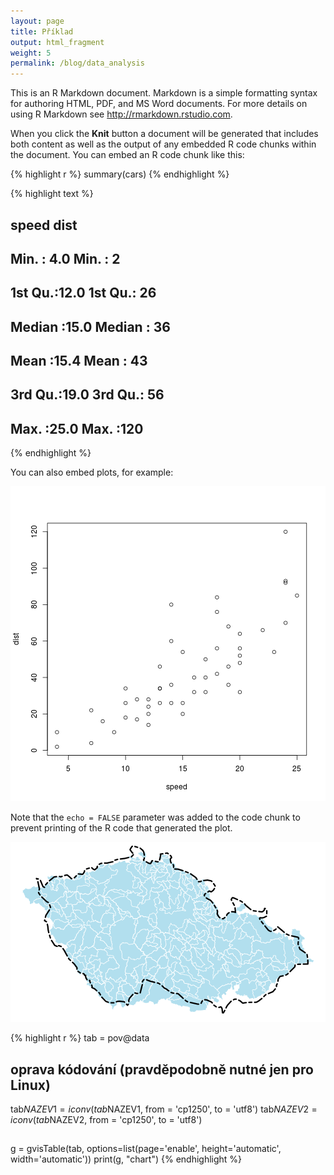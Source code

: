 ```yaml
---
layout: page
title: Příklad
output: html_fragment
weight: 5
permalink: /blog/data_analysis
---
```



This is an R Markdown document. Markdown is a simple formatting syntax for authoring HTML, PDF, and MS Word documents. For more details on using R Markdown see <http://rmarkdown.rstudio.com>.

When you click the **Knit** button a document will be generated that includes both content as well as the output of any embedded R code chunks within the document. You can embed an R code chunk like this:


{% highlight r %}
summary(cars)
{% endhighlight %}



{% highlight text %}
##      speed           dist
##  Min.   : 4.0   Min.   :  2
##  1st Qu.:12.0   1st Qu.: 26
##  Median :15.0   Median : 36
##  Mean   :15.4   Mean   : 43
##  3rd Qu.:19.0   3rd Qu.: 56
##  Max.   :25.0   Max.   :120
{% endhighlight %}

You can also embed plots, for example:

![center](../figs/2014-12-03-Example/unnamed-chunk-2.png)

Note that the `echo = FALSE` parameter was added to the code chunk to prevent printing of the R code that generated the plot.

![ČR a rozvodnice](../figs/2014-12-03-Example/unnamed-chunk-3.png)


{% highlight r %}
tab = pov@data
## oprava kódování (pravděpodobně nutné jen pro Linux)
tab$NAZEV1 = iconv(tab$NAZEV1, from = 'cp1250', to = 'utf8')
tab$NAZEV2 = iconv(tab$NAZEV2, from = 'cp1250', to = 'utf8')
##
g = gvisTable(tab, options=list(page='enable', height='automatic', width='automatic'))
print(g, "chart")
{% endhighlight %}

<!-- Table generated in R 3.1.0 by googleVis 0.5.6 package -->
<!-- Mon Dec  8 23:40:27 2014 -->


<!-- jsHeader -->
<script type="text/javascript">

// jsData
function gvisDataTableID2c0b61081480 () {
var data = new google.visualization.DataTable();
var datajson =
[
 [
 "2400",
"2400",
"114040010",
"Labe",
null,
"1-14-04-0030",
"1-01-01-0010",
51115921840
],
[
 "2040",
"2040",
"112030030",
"Labe",
null,
"1-12-03-0170",
"1-01-01-0010",
41832849950
],
[
 "2030",
"2030",
"112020950",
"Vltava",
null,
"1-12-02-0970",
"1-06-01-0010",
28056512910
],
[
 "2001",
"2001",
"112010050",
"Vltava",
null,
"1-12-01-0070",
"1-06-01-0010",
26728620360
],
[
 "2000",
"2000",
"112010030",
"Vltava",
null,
"1-12-01-0050",
"1-06-01-0010",
26710622980
],
[
 "1690",
"1690",
"109040092",
"Vltava",
null,
"1-09-04-0110",
"1-06-01-0010",
17812568020
],
[
 "1040",
"1040",
"105040050",
"Labe",
null,
"1-05-04-0090",
"1-01-01-0010",
13114044300
],
[
 "4805",
"4805",
"417010450",
"Dyje",
null,
"4-17-01-0463",
"4-14-01-0010",
12278028760
],
[
 "4795",
"4795",
"417010102",
"Dyje - nádrž Nové Mlýny III",
null,
"4-17-01-0106",
"4-14-01-0010",
11856901570
],
[
 "0800",
"0800",
"104050670",
"Labe",
null,
"1-04-05-0690",
"1-01-01-0010",
9721198691
],
[
 "4215",
"4215",
"413020260",
"Nová Morava",
"odlehčovací rameno",
"4-13-02-0270",
"4-13-02-0180",
9144106616
],
[
 "1990",
"1990",
"111050420",
"Berounka",
null,
"1-11-05-0440",
"1-10-01-0020",
8723527188
],
[
 "1980",
"1980",
"111040560",
"Berounka",
null,
"1-11-05-0280",
"1-10-01-0020",
8294472750
],
[
 "4130",
"4130",
"413010540",
"Morava",
null,
"4-13-01-0560",
"4-10-01-0010",
7889707566
],
[
 "1945",
"1945",
"111030500",
"Berounka",
null,
"1-11-03-0520",
"1-10-01-0020",
7541725406
],
[
 "4030",
"4030",
"412021040",
"Morava",
null,
"4-12-02-1210",
"4-10-01-0010",
7036594203
],
[
 "1910",
"1910",
"111020880",
"Berounka",
null,
"1-11-02-0960",
"1-10-01-0020",
6466766448
],
[
 "2190",
"2190",
"113040050",
"Ohře",
null,
"1-13-04-0070",
"1-13-01-0010",
4992432882
],
[
 "2940",
"2940",
"203020110",
"Odra",
null,
"2-03-02-0130",
"2-01-01-0010",
4683462029
],
[
 "1330",
"1330",
"107041120",
"Lužnice",
null,
"1-07-04-1160",
"1-07-01-0011",
4059459028
],
[
 "1672",
"1672",
"109031550",
"Sázava",
null,
"1-09-03-1570",
"1-09-01-0010",
4053926443
],
[
 "1860",
"1860",
"110040020",
"Berounka",
null,
"1-10-04-0040",
"1-10-01-0020",
4016530353
],
[
 "2160",
"2160",
"113030280",
"Ohře",
null,
"1-13-03-0420",
"1-13-01-0010",
4010250529
],
[
 "1670",
"1670",
"109031510",
"Sázava",
null,
"1-09-03-1550",
"1-09-01-0010",
4006542287
],
[
 "4620",
"4620",
"415031160",
"Novoveský potok",
null,
"4-15-03-1170",
"4-15-03-1160",
3939182636
],
[
 "4370",
"4370",
"414020930",
"Dyje",
null,
"4-14-02-0963",
"4-14-01-0010",
3576045701
],
[
 "2150",
"2150",
"113021190",
"Ohře",
null,
"1-13-02-1211",
"1-13-01-0010",
3551673221
],
[
 "3681",
"3681",
"410031151",
"Morava",
null,
"4-10-03-1155",
"4-10-01-0010",
3325561561
],
[
 "3670",
"3670",
"410031150",
"Morava",
null,
"4-10-03-1155",
"4-10-01-0010",
3323519591
],
[
 "1310",
"1310",
"107040400",
"Lužnice",
null,
"1-07-04-0420",
"1-07-01-0011",
3169746397
],
[
 "1510",
"1510",
"108031010",
"Otava",
null,
"1-08-03-1050",
"1-08-01-0010",
2913829101
],
[
 "2140",
"2140",
"113020340",
"Ohře",
null,
"1-13-02-0400",
"1-13-01-0010",
2862235700
],
[
 "1151",
"1151",
"106030010",
"Vltava",
null,
"1-06-03-0020",
"1-06-01-0010",
2856788114
],
[
 "1650",
"1650",
"109030130",
"Sázava",
null,
"1-09-03-0190",
"1-09-01-0010",
2814401651
],
[
 "4780",
"4780",
"416040030",
"Jihlava",
null,
"4-16-04-0050",
"4-16-01-0010",
2687994802
],
[
 "4350",
"4350",
"414020650",
"Dyje",
null,
"4-14-02-0670",
"4-14-01-0010",
2513180108
],
[
 "4340",
"4340",
"414020550",
"Dyje",
null,
"4-14-02-0570",
"4-14-01-0010",
2241887490
],
[
 "1020",
"1020",
"105030150",
"Jizera",
null,
"1-05-04-0010",
"1-05-01-0010",
2193766767
],
[
 "2750",
"2750",
"202030230",
"Opava",
null,
"2-02-03-0250",
"2-02-01-0010",
2038797811
],
[
 "1110",
"1110",
"106012140",
"Vltava",
null,
"1-06-01-2160",
"1-06-01-0010",
1828718768
],
[
 "4300",
"4300",
"414020070",
"Dyje",
null,
"4-14-02-0090",
"4-14-01-0010",
1762319468
],
[
 "3905",
"3905",
"411020720",
"Bečva",
null,
"4-12-01-0011",
"4-11-01-0010",
1618302135
],
[
 "2570",
"2570",
"201011600",
"Odra",
null,
"2-02-04-0010",
"2-01-01-0010",
1614345791
],
[
 "1761",
"1761",
"110011741",
"Mže (nádrž Hracholusky)",
null,
"1-10-01-1742",
"1-10-01-0020",
1609076562
],
[
 "3900",
"3900",
"411020700",
"Bečva",
null,
"4-11-02-0720",
"4-11-01-0010",
1579452884
],
[
 "0370",
"0370",
"102030070",
"Orlice",
null,
"1-02-03-0550",
"1-02-01-0010",
1577364400
],
[
 "3550",
"3550",
"410020650",
"Morava",
null,
"4-10-03-0010",
"4-10-01-0010",
1559134184
],
[
 "1230",
"1230",
"107020590",
"Lužnice",
null,
"1-07-02-0620",
"1-07-01-0011",
1555062901
],
[
 "0365",
"0365",
"102030050",
"Orlice",
null,
"1-02-03-0070",
"1-02-01-0010",
1553618604
],
[
 "4480",
"4480",
"415011410",
"Svratka",
null,
"4-15-01-1450",
"4-15-01-0010",
1482467347
],
[
 "1610",
"1610",
"109011330",
"Sázava",
null,
"1-09-01-1410",
"1-09-01-0010",
1420470844
],
[
 "3890",
"3890",
"411020330",
"Bečva",
null,
"4-11-02-0440",
"4-11-01-0010",
1278752523
],
[
 "1801",
"1801",
"110021081",
"Radbuza (nádrž České Údolí)",
null,
"1-10-02-1082",
"1-10-02-0010",
1262041440
],
[
 "0160",
"0160",
"101020600",
"Labe",
null,
"1-01-04-0010",
"1-01-01-0010",
1226472775
],
[
 "1632",
"1632",
"109021092",
"Želivka",
null,
"1-09-03-0010",
"1-09-02-0010",
1187991789
],
[
 "1799",
"1799",
"110021020",
"Radbuza",
null,
"1-10-02-1081",
"1-10-02-0010",
1186733611
],
[
 "2390",
"2390",
"114031000",
"Ploučnice",
null,
"1-14-03-1020",
"1-14-03-0010",
1171363811
],
[
 "0750",
"0750",
"104040150",
"Cidlina",
null,
"1-04-04-0160",
"1-04-02-0010",
1166858779
],
[
 "1220",
"1220",
"107020310",
"Lužnice",
null,
"1-07-02-0501",
"1-07-01-0011",
1158872563
],
[
 "1740",
"1740",
"110011280",
"Mže",
null,
"1-10-01-1300",
"1-10-01-0020",
1153102548
],
[
 "4570",
"4570",
"415021090",
"Svitava",
null,
"4-15-03-0010",
"4-15-02-0010",
1148948839
],
[
 "1590",
"1590",
"109011110",
"Sázava",
null,
"1-09-01-1130",
"1-09-01-0010",
1143938739
],
[
 "1410",
"1410",
"108011250",
"Otava",
null,
"1-08-01-1350",
"1-08-01-0010",
1134356208
],
[
 "3030",
"3030",
"203030720",
"Olše",
null,
"2-03-03-0740",
"2-03-03-0010",
1071186759
],
[
 "1630",
"1630",
"109021010",
"Želivka (Hejlovka)",
null,
"1-09-02-1030",
"1-09-02-0010",
1067783695
],
[
 "1090",
"1090",
"106011210",
"Vltava (nádrž Lipno II)",
null,
"1-06-01-1212",
"1-06-01-0010",
995390725.5
],
[
 "1290",
"1290",
"107030770",
"Nežárka",
null,
"1-07-03-0790",
"1-07-03-0010",
988415755.7
],
[
 "1150",
"1150",
"106020770",
"Malše",
null,
"1-06-02-0790",
"1-06-02-0010",
971139021.7
],
[
 "4690",
"4690",
"416010930",
"Jihlava",
null,
"4-16-01-0950",
"4-16-01-0010",
963626020.2
],
[
 "1190",
"1190",
"107020170",
"Lužnice",
null,
"1-07-02-0301",
"1-07-01-0011",
942515510.3
],
[
 "2260",
"2260",
"114010920",
"Bílina",
null,
"1-14-01-1020",
"1-14-01-0011",
932505289.8
],
[
 "1830",
"1830",
"110030860",
"Úhlava",
null,
"1-10-03-0880",
"1-10-03-0010",
893508512
],
[
 "4740",
"4740",
"416021010",
"Oslava",
null,
"4-16-02-1020",
"4-16-02-0010",
867583774.1
],
[
 "1500",
"1500",
"108030960",
"Blanice",
null,
"1-08-03-0970",
"1-08-03-0010",
863860452.6
],
[
 "0590",
"0590",
"103031080",
"Nemošická svodnice",
null,
"1-03-03-1091",
"1-03-03-1080",
861494480.1
],
[
 "0910",
"0910",
"105020010",
"Jizera",
null,
"1-05-02-0050",
"1-05-01-0010",
796408757.6
],
[
 "1580",
"1580",
"109010790",
"Sázava",
null,
"1-09-01-0830",
"1-09-01-0010",
795274118.5
],
[
 "1900",
"1900",
"111020690",
"Střela",
null,
"1-11-02-0730",
"1-11-02-0010",
778890650.8
],
[
 "0361",
"0361",
"102020860",
"Tichá Orlice",
null,
"1-02-03-0010",
"1-02-02-0010",
757001157.3
],
[
 "1870",
"1870",
"110050610",
"Úslava",
null,
"1-10-05-0630",
"1-10-05-0010",
739183564.6
],
[
 "3820",
"3820",
"411010930",
"Vsetínská (Horní) Bečva",
null,
"4-11-02-0010",
"4-11-01-0010",
733936261
],
[
 "2060",
"2060",
"113010140",
"Ohře",
null,
"1-13-01-0200",
"1-13-01-0010",
700370337.1
],
[
 "0360",
"0360",
"102020740",
"Tichá Orlice",
null,
"1-02-02-0760",
"1-02-02-0010",
691244483.1
],
[
 "1270",
"1270",
"107030530",
"Nežárka",
null,
"1-07-03-0550",
"1-07-03-0010",
686943483.4
],
[
 "4401",
"4401",
"414030430",
"Jevišovka",
null,
"4-14-03-0450",
"4-14-03-0010",
658107983.4
],
[
 "1970",
"1970",
"111040550",
"Litavka",
null,
"1-11-04-0560",
"1-11-04-0010",
629596822.7
],
[
 "2350",
"2350",
"114030540",
"Ploučnice",
null,
"1-14-03-0620",
"1-14-03-0010",
627975798.7
],
[
 "0470",
"0470",
"103020740",
"Loučná",
null,
"1-03-02-0800",
"1-03-02-0010",
624484404.7
],
[
 "0210",
"0210",
"101030612",
"Metuje",
null,
"1-01-04-0010",
"1-01-03-0010",
607308462.2
],
[
 "4770",
"4770",
"416030570",
"Rokytná",
null,
"4-16-04-0010",
"4-16-03-0010",
585323895.4
],
[
 "3610",
"3610",
"410021180",
"Třebůvka",
null,
"4-10-03-0010",
"4-10-02-0660",
581908535
],
[
 "2730",
"2730",
"202020650",
"Moravice (nádrž Kružberk)",
null,
"2-02-02-0652",
"2-02-02-0010",
567400319.2
],
[
 "1660",
"1660",
"109030920",
"Blanice",
null,
"1-09-03-0930",
"1-09-03-0220",
543610659.1
],
[
 "1380",
"1380",
"108010640",
"Otava",
null,
"1-08-01-0800",
"1-08-01-0010",
540975037.1
],
[
 "0060",
"0060",
"101010670",
"Labe (nádrž Les Království)",
null,
"1-01-01-0672",
"1-01-01-0010",
530589091.3
],
[
 "4290",
"4290",
"414010560",
"Moravská Dyje",
null,
"4-14-01-0580",
"4-14-01-0010",
518331119.9
],
[
 "1130",
"1130",
"106020390",
"Malše (nádrž Římov)",
null,
"1-06-02-0392",
"1-06-02-0010",
493932462.4
],
[
 "0280",
"0280",
"102010500",
"Divoká Orlice",
null,
"1-02-01-0520",
"1-02-01-0010",
488972324.2
],
[
 "4450",
"4450",
"415010432",
"Svratka",
null,
"4-15-01-0450",
"4-15-01-0010",
487768642.5
],
[
 "0150",
"0150",
"101020550",
"Úpa",
null,
"1-01-02-0590",
"1-01-02-0010",
466991236.1
],
[
 "0770",
"0770",
"104050520",
"Mrlina",
null,
"1-04-05-0560",
"1-04-05-0010",
461575620.8
],
[
 "0580",
"0580",
"103031020",
"Novohradka",
null,
"1-03-03-1040",
"1-03-03-0400",
459834045.6
],
[
 "0700",
"0700",
"104020490",
"Cidlina",
null,
"1-04-02-0570",
"1-04-02-0010",
455549358
],
[
 "1126",
"1126",
"106020330",
"Malše",
null,
"1-06-02-0350",
"1-06-02-0010",
437156885.9
],
[
 "3970",
"3970",
"412010720",
"Valová",
null,
"4-12-01-0741",
"4-12-01-0260",
436705109.3
],
[
 "4540",
"4540",
"415020350",
"Svitava",
null,
"4-15-02-0390",
"4-15-02-0010",
431158323.5
],
[
 "1620",
"1620",
"109020350",
"Želivka (nádrž Vřesník)",
null,
"1-09-02-0352",
"1-09-02-0010",
431088519.1
],
[
 "4180",
"4180",
"413011240",
"Olšava",
null,
"4-13-01-1260",
"4-13-01-0860",
417330257.9
],
[
 "0141",
"0141",
"101020510",
"Úpa",
null,
"1-01-02-0550",
"1-01-02-0010",
415503293.2
],
[
 "1140",
"1140",
"106020720",
"Stropnice",
null,
"1-06-02-0730",
"1-06-02-0400",
402377534.3
],
[
 "1890",
"1890",
"111020330",
"Střela",
null,
"1-11-02-0350",
"1-11-02-0010",
401242411.9
],
[
 "0660",
"0660",
"103050450",
"Doubrava",
null,
"1-03-05-0470",
"1-03-05-0010",
396426127.7
],
[
 "1430",
"1430",
"108020410",
"Volyňka",
null,
"1-08-02-0430",
"1-08-02-0010",
394822299.5
],
[
 "1520",
"1520",
"108040290",
"Lomnice",
null,
"1-08-04-0330",
"1-08-04-0010",
393484598.9
],
[
 "4470",
"4470",
"415011100",
"Bobrůvka",
"Loučka",
"4-15-01-1110",
"4-15-01-0760",
389576523.6
],
[
 "2170",
"2170",
"113030830",
"Blšanka",
null,
"1-13-03-0870",
"1-13-03-0430",
383680597.3
],
[
 "4390",
"4390",
"414030291",
"Jevišovka - nádrž Výrovice",
null,
"4-14-03-0292",
"4-14-03-0010",
383041807.3
],
[
 "1530",
"1530",
"108040640",
"Skalice",
null,
"1-08-04-0650",
"1-08-04-0340",
375731315.5
],
[
 "4320",
"4320",
"414020480",
"Želetavka",
null,
"4-14-02-0490",
"4-14-02-0100",
374811277.5
],
[
 "4420",
"4420",
"415010330",
"Svratka",
null,
"4-15-01-0350",
"4-15-01-0010",
370921003
],
[
 "3200",
"3200",
"204070370",
"Lužická Nisa",
null,
"9-99-99-9999",
"2-04-07-0010",
370436854.3
],
[
 "1880",
"1880",
"111010380",
"Klabava",
null,
"1-11-01-0400",
"1-11-01-0060",
365273518.5
],
[
 "3450",
"3450",
"410010450",
"Morava",
null,
"4-10-01-0470",
"4-10-01-0010",
352963033.7
],
[
 "1070",
"1070",
"106010430",
"Vltava",
"Teplá Vltava",
"1-06-01-0550",
"1-06-01-0010",
347619762.7
],
[
 "1623",
"1623",
"109020680",
"Trnava (nádrž Želiv)",
null,
"1-09-02-0682",
"1-09-02-0360",
339861545.7
],
[
 "1820",
"1820",
"110030360",
"Úhlava",
null,
"1-10-03-0380",
"1-10-03-0010",
338874309
],
[
 "1370",
"1370",
"108010400",
"Otava",
null,
"1-08-01-0460",
"1-08-01-0010",
335596366.3
],
[
 "1901",
"1901",
"111030370",
"Rakovnický potok",
null,
"1-11-03-0390",
"1-11-03-0010",
320784061.9
],
[
 "4120",
"4120",
"413010350",
"Dřevnice",
null,
"4-13-01-0370",
"4-13-01-0010",
319736431.3
],
[
 "1240",
"1240",
"107030250",
"Nežárka",
null,
"1-07-03-0290",
"1-07-03-0010",
313314738
],
[
 "4650",
"4650",
"416010270",
"Jihlava",
null,
"4-16-01-0290",
"4-16-01-0010",
309768717.8
],
[
 "0340",
"0340",
"102020330",
"Tichá Orlice",
null,
"1-02-02-0350",
"1-02-02-0010",
303936765.6
],
[
 "3930",
"3930",
"412010241",
"Blata",
null,
"4-12-01-0244",
"4-12-01-0020",
301052626.9
],
[
 "2023",
"2023",
"112020810",
"Bakovský potok",
null,
"1-12-02-0930",
"1-12-02-0490",
297495915.9
],
[
 "1750",
"1750",
"110011630",
"Úterský potok",
null,
"1-10-01-1650",
"1-10-01-1350",
297403410.1
],
[
 "1730",
"1730",
"110011270",
"Úhlavka",
null,
"1-10-01-1280",
"1-10-01-0890",
296634440
],
[
 "2082",
"2082",
"113011250",
"Svatava",
null,
"1-13-01-1260",
"1-13-01-0941",
295158990.1
],
[
 "2110",
"2110",
"113020212",
"Teplá",
null,
"1-13-02-0310",
"1-13-02-0011",
293945720.8
],
[
 "2120",
"2120",
"113020211",
"Teplá (nádrž Březová)",
null,
"1-13-02-0212",
"1-13-02-0011",
293246989.1
],
[
 "0390",
"0390",
"102030480",
"Dědina",
null,
"1-02-03-0500",
"1-02-03-0080",
292809559.5
],
[
 "0385",
"0385",
"102030460",
"Dědina",
null,
"1-02-03-0480",
"1-02-03-0080",
282314505.8
],
[
 "1889",
"1889",
"111020230",
"Střela",
null,
"1-11-02-0330",
"1-11-02-0010",
281570005.3
],
[
 "2080",
"2080",
"113011230",
"Svatava",
null,
"1-13-01-1250",
"1-13-01-0941",
280329612.7
],
[
 "2322",
"2322",
"114030260",
"Ploučnice",
null,
"1-14-03-0300",
"1-14-03-0010",
276458499.2
],
[
 "0712",
"0712",
"104030190",
"Bystřice",
null,
"1-04-03-0210",
"1-04-03-0010",
275212572.2
],
[
 "2062",
"2062",
"113010570",
"Odrava",
null,
"1-13-01-0600",
"1-13-01-0530",
269682821.2
],
[
 "0820",
"0820",
"104060290",
"Výrovka",
null,
"1-04-06-0310",
"1-04-06-0010",
266098547
],
[
 "1120",
"1120",
"106020190",
"Malše",
null,
"1-06-02-0210",
"1-06-02-0010",
259038006.8
],
[
 "1560",
"1560",
"109010680",
"Šlapanka",
null,
"1-09-01-0700",
"1-09-01-0440",
257594048.8
],
[
 "3870",
"3870",
"411011200",
"Rožnovská (Dolní) Bečva",
null,
"4-11-02-0010",
"4-11-01-0940",
254328735.6
],
[
 "0180",
"0180",
"101030310",
"Metuje",
null,
"1-01-03-0330",
"1-01-03-0010",
249265173.3
],
[
 "3511",
"3511",
"410010850",
"Desná",
null,
"4-10-01-0870",
"4-10-01-0590",
241182126.7
],
[
 "4520",
"4520",
"415020130",
"Svitava",
null,
"4-15-02-0150",
"4-15-02-0010",
238113082.8
],
[
 "1720",
"1720",
"110010710",
"Kosový potok",
null,
"1-10-01-0720",
"1-10-01-0530",
225013272.5
],
[
 "4710",
"4710",
"416020211",
"Oslava - nádrž Mostiště",
null,
"4-16-02-0212",
"4-16-02-0010",
222952437
],
[
 "2440",
"2440",
"114050270",
"Kamenice",
null,
"1-14-05-0280",
"1-14-05-0010",
216832197.6
],
[
 "0490",
"0490",
"103030251",
"Chrudimka (nádrž Seč)",
null,
"1-03-03-0252",
"1-03-03-0010",
216248469.1
],
[
 "0310",
"0310",
"102010820",
"Bělá",
null,
"1-02-01-0830",
"1-02-01-0530",
214004314.7
],
[
 "1480",
"1480",
"108030271",
"Blanice (nádrž Husinec)",
null,
"1-08-03-0272",
"1-08-03-0010",
212212954.2
],
[
 "3260",
"3260",
"204100290",
"Smědá",
null,
"9-99-99-9999",
"2-04-10-0010",
204368920.6
],
[
 "1470",
"1470",
"108030250",
"Blanice",
null,
"1-08-03-0271",
"1-08-03-0010",
204110027.2
],
[
 "0640",
"0640",
"103050210",
"Doubrava",
null,
"1-03-05-0230",
"1-03-05-0010",
203750034.2
],
[
 "1102",
"1102",
"106011850",
"Polečnice",
null,
"1-06-01-1860",
"1-06-01-1590",
197889452.2
],
[
 "3240",
"3240",
"204100210",
"Smědá",
null,
"2-04-10-0230",
"2-04-10-0010",
191478246.7
],
[
 "0900",
"0900",
"105010740",
"Kamenice",
null,
"1-05-01-0760",
"1-05-01-0580",
185828399.1
],
[
 "1060",
"1060",
"106010230",
"Teplá Vltava",
null,
"1-06-01-0330",
"1-06-01-0010",
181340694.6
],
[
 "0350",
"0350",
"102020560",
"Třebovka",
null,
"1-02-02-0580",
"1-02-02-0360",
177301086.5
],
[
 "4870",
"4870",
"421080630",
"Vlára",
null,
"4-21-08-0650",
"4-21-08-0460",
171833340.5
],
[
 "0870",
"0870",
"105010530",
"Oleška",
null,
"1-05-01-0540",
"1-05-01-0350",
171146081
],
[
 "1000",
"1000",
"105021020",
"Klenice",
null,
"1-05-03-0010",
"1-05-02-0810",
169835421.4
],
[
 "1960",
"1960",
"111040130",
"Litavka",
null,
"1-11-04-0150",
"1-11-04-0010",
166260168.8
],
[
 "1050",
"1050",
"105040510",
"Košátecký potok",
null,
"1-05-04-0530",
"1-05-04-0370",
165169772
],
[
 "1902",
"1902",
"111030150",
"Rakovnický potok",
null,
"1-11-03-0350",
"1-11-03-0010",
163683683
],
[
 "0240",
"0240",
"102010090",
"Divoká Orlice",
null,
"1-02-01-0111",
"1-02-01-0010",
160179927.8
],
[
 "2045",
"2045",
"112030360",
"Liběchovka",
null,
"1-12-03-0370",
"1-12-03-0200",
157042587.5
],
[
 "0940",
"0940",
"105020460",
"Mohelka",
null,
"1-05-02-0480",
"1-05-02-0340",
155527046.8
],
[
 "0840",
"0840",
"105010110",
"Jizera",
null,
"1-05-01-0130",
"1-05-01-0010",
153419240.2
],
[
 "3090",
"3090",
"204040570",
"Widna",
null,
"9-99-99-9999",
"2-04-04-0350",
153219270
],
[
 "0430",
"0430",
"103020190",
"Loučná",
null,
"1-03-02-0210",
"1-03-02-0010",
149673435.9
],
[
 "2770",
"2770",
"203010150",
"Ostravice (nádrž Šance)",
null,
"2-03-01-0152",
"2-03-01-0010",
147055864.2
],
[
 "1550",
"1550",
"109010090",
"Sázava",
null,
"1-09-01-0130",
"1-09-01-0010",
145668806.6
],
[
 "0140",
"0140",
"101020210",
"Úpa",
null,
"1-01-02-0230",
"1-01-02-0010",
145364005.3
],
[
 "3160",
"3160",
"204070150",
"Lužická Nisa",
null,
"2-04-07-0190",
"2-04-07-0010",
139860127.3
],
[
 "2101",
"2101",
"113011650",
"Rolava",
null,
"1-13-01-1660",
"1-13-01-1530",
137218771.9
],
[
 "1585",
"1585",
"109011100",
"Sázavka",
null,
"1-09-01-1110",
"1-09-01-1020",
132642801.9
],
[
 "2340",
"2340",
"114030490",
"Svitavka",
null,
"1-14-03-0500",
"1-14-03-0390",
132348612.5
],
[
 "3230",
"3230",
"204100190",
"Smědá",
null,
"2-04-10-0210",
"2-04-10-0010",
132096442.8
],
[
 "3530",
"3530",
"410020410",
"Březná",
null,
"4-10-02-0420",
"4-10-02-0350",
130297978.6
],
[
 "1125",
"1125",
"106020300",
"Černá",
null,
"1-06-02-0321",
"1-06-02-0240",
128173940.6
],
[
 "4410",
"4410",
"415010070",
"Svratka",
null,
"4-15-01-0090",
"4-15-01-0010",
128058130.8
],
[
 "2076",
"2076",
"113011010",
"Svatava",
null,
"1-13-01-1030",
"1-13-01-0941",
127607447.8
],
[
 "4530",
"4530",
"415020341",
"Křetínka - nádrž Letovice",
null,
"4-15-02-0342",
"4-15-02-0200",
126426383.1
],
[
 "1710",
"1710",
"110010430",
"Hamerský potok",
null,
"1-10-01-0450",
"1-10-01-0290",
122505765.8
],
[
 "4680",
"4680",
"416010720",
"Brtnice",
null,
"4-16-01-0730",
"4-16-01-0600",
122076645.1
],
[
 "3960",
"3960",
"412010510",
"Drahanský potok",
null,
"4-12-01-0520",
"4-12-01-0510",
119554186.8
],
[
 "4860",
"4860",
"417010710",
"Kratinka",
null,
"4-17-01-0720",
"4-17-01-0710",
117606213.8
],
[
 "0810",
"0810",
"104060150",
"Výrovka",
null,
"1-04-06-0170",
"1-04-06-0010",
117505622
],
[
 "3110",
"3110",
"204040810",
"Bělá",
null,
"2-04-04-0870",
"2-04-04-0630",
117067550.2
],
[
 "1626",
"1626",
"109020880",
"Martinický potok",
null,
"1-09-02-0890",
"1-09-02-0740",
116040581.9
],
[
 "1548",
"1548",
"109010070",
"Sázava",
null,
"1-09-01-0090",
"1-09-01-0010",
112837824.8
],
[
 "2410",
"2410",
"114050130",
"Kamenice",
null,
"1-14-05-0190",
"1-14-05-0010",
110102611
],
[
 "0041",
"0041",
"101010500",
"Pilníkovský potok",
null,
"1-01-01-0510",
"1-01-01-0340",
106595119.7
],
[
 "4000",
"4000",
"412020090",
"Haná",
null,
"4-12-02-0180",
"4-12-02-0010",
105999802.7
],
[
 "1695",
"1695",
"110010141",
"Mže (nádrž Lučina)",
null,
"1-10-01-0142",
"1-10-01-0020",
104721432.4
],
[
 "1417",
"1417",
"108020200",
"Spůlka",
null,
"1-08-02-0210",
"1-08-02-0100",
104436664.2
],
[
 "1080",
"1080",
"106010520",
"Studená Vltava",
null,
"1-06-01-0540",
"1-06-01-0440",
103299881.6
],
[
 "3210",
"3210",
"204080050",
"Mandau",
null,
"9-99-99-9999",
"2-04-08-0010",
102925492.4
],
[
 "0230",
"0230",
"101040250",
"Trotina",
null,
"1-01-04-0270",
"1-01-04-0130",
101257643.1
],
[
 "0440",
"0440",
"103020280",
"Desná",
null,
"1-03-02-0300",
"1-03-02-0220",
101064435.4
],
[
 "0920",
"0920",
"105020180",
"Libuňka",
null,
"1-05-02-0190",
"1-05-02-0100",
100836066.9
],
[
 "0270",
"0270",
"102010470",
"Zdobnice",
null,
"1-02-01-0490",
"1-02-01-0370",
99215976.79
],
[
 "0320",
"0320",
"102020110",
"Tichá Orlice",
null,
"1-02-02-0130",
"1-02-02-0010",
98456133.08
],
[
 "2130",
"2130",
"113020300",
"Lomnický p. (nádrž Stanovice)",
null,
"1-13-02-0302",
"1-13-02-0220",
96315417.97
],
[
 "0929",
"0929",
"105020300",
"Žehrovka",
null,
"1-05-02-0310",
"1-05-02-0240",
96057364.1
],
[
 "0170",
"0170",
"101030130",
"Metuje",
null,
"1-01-03-0170",
"1-01-03-0010",
95973824.39
],
[
 "1450",
"1450",
"108030110",
"Blanice",
null,
"1-08-03-0130",
"1-08-03-0010",
93727579.11
],
[
 "1390",
"1390",
"108010730",
"Ostružná",
null,
"1-08-01-0750",
"1-08-01-0650",
91695698.85
],
[
 "3620",
"3620",
"410030510",
"Oslava",
null,
"4-10-03-0530",
"4-10-03-0370",
90149640.32
],
[
 "0130",
"0130",
"101020090",
"Úpa",
null,
"1-01-02-0130",
"1-01-02-0010",
81854729.51
],
[
 "1413",
"1413",
"108020090",
"Volyňka",
null,
"1-08-02-0210",
"1-08-02-0010",
81171791.05
],
[
 "1809",
"1809",
"110030071",
"Úhlava (nádrž Nýrsko)",
null,
"1-10-03-0072",
"1-10-03-0010",
80930489.47
],
[
 "0040",
"0040",
"101010320",
"Čistá",
null,
"1-01-01-0330",
"1-01-01-0260",
78307543.48
],
[
 "3190",
"3190",
"204070340",
"Jeřice",
null,
"2-04-07-0350",
"2-04-07-0240",
78050990.61
],
[
 "2500",
"2500",
"201010770",
"Jičínka",
null,
"2-01-01-0790",
"2-01-01-0710",
77041757.63
],
[
 "0300",
"0300",
"102010770",
"Kněžná",
null,
"1-02-01-0790",
"1-02-01-0670",
76474957.15
],
[
 "0630",
"0630",
"103050070",
"Doubrava",
null,
"1-03-05-0090",
"1-03-05-0010",
74793962.03
],
[
 "0380",
"0380",
"102030160",
"Dědina",
null,
"1-02-03-0170",
"1-02-03-0080",
74605734.6
],
[
 "0166",
"0166",
"101030070",
"Metuje",
null,
"1-01-03-0090",
"1-01-03-0010",
73618883.55
],
[
 "0030",
"0030",
"101010240",
"Malé Labe",
null,
"1-01-01-0250",
"1-01-01-0140",
73125271.66
],
[
 "0960",
"0960",
"105020560",
"Zábrdka",
null,
"1-05-02-0570",
"1-05-02-0520",
71107396.73
],
[
 "2360",
"2360",
"114030610",
"Šporka",
null,
"1-14-03-0620",
"1-14-03-0550",
70268403.45
],
[
 "2069",
"2069",
"113010801",
"Libocký potok (nádrž Horka)",
null,
"1-13-01-0802",
"1-13-01-0740",
69910593.27
],
[
 "3140",
"3140",
"204070070",
"Lužická Nisa",
null,
"2-04-07-0090",
"2-04-07-0010",
68080410.06
],
[
 "0169",
"0169",
"101030090",
"Metuje",
null,
"1-01-03-0110",
"1-01-03-0010",
67120979.06
],
[
 "4060",
"4060",
"413010110",
"Dřevnice",
null,
"4-13-01-0130",
"4-13-01-0010",
66944440.24
],
[
 "0550",
"0550",
"103030570",
"Krounka",
null,
"1-03-03-0590",
"1-03-03-0510",
65926154.08
],
[
 "1995",
"1995",
"111050510",
"Vltava",
null,
"1-12-01-0030",
"1-06-01-0010",
64851986.55
],
[
 "2840",
"2840",
"203010420",
"Morávka (nádrž Morávka)",
null,
"2-03-01-0422",
"2-03-01-0340",
64222827.03
],
[
 "2465",
"2465",
"115030172",
"Přísečnice",
null,
"9-99-99-9999",
"1-15-03-0110",
62774525.99
],
[
 "3800",
"3800",
"411010881",
"Bystřice (nádrž Bystřička)",
null,
"4-11-01-0882",
"4-11-01-0820",
62606982.76
],
[
 "2430",
"2430",
"114050180",
"Chřibská Kamenice",
null,
"1-14-05-0190",
"1-14-05-0140",
62037809.35
],
[
 "1930",
"1930",
"111030470",
"Klíčava",
null,
"1-11-03-0491",
"1-11-03-0450",
61723000.37
],
[
 "0020",
"0020",
"101010051",
"Labe - nádrž Labská",
null,
"1-01-01-0052",
"1-01-01-0010",
61042793.38
],
[
 "0480",
"0480",
"103030091",
"Chrudimka (nádrž Hamry)",
null,
"1-03-03-0092",
"1-03-03-0010",
56781925.15
],
[
 "4550",
"4550",
"415020541",
"Bělá (nádrž Boskovice)",
null,
"4-15-02-0542",
"4-15-02-0480",
56265839.93
],
[
 "0290",
"0290",
"102010590",
"Bělá",
null,
"1-02-01-0600",
"1-02-01-0530",
55262750.39
],
[
 "0830",
"0830",
"105010100",
"Mumlava",
null,
"1-05-01-0110",
"1-05-01-0060",
51630087.34
],
[
 "2460",
"2460",
"115030292",
"Flájský potok",
null,
"1-15-03-0310",
"1-15-03-0230",
49735157.15
],
[
 "2300",
"2300",
"114030090",
"Ještědský potok",
null,
"1-14-03-0100",
"1-14-03-0050",
48975165.97
],
[
 "3980",
"3980",
"412020082",
"Malá Haná",
null,
"4-12-02-0090",
"4-12-02-0040",
48787001.96
],
[
 "2462",
"2462",
"115030210",
"Schwarzwasser",
null,
"9-99-99-9999",
"1-15-03-0190",
46553889.46
],
[
 "4150",
"4150",
"413011031",
"Luhačovický p. - n. Luhačovice",
"Šťavnica, Horní Olšava",
"4-13-01-1032",
"4-13-01-1010",
44983089.15
],
[
 "4100",
"4100",
"413010310",
"Lukovský potok",
null,
"4-13-01-0321",
"4-13-01-0290",
44466905.03
],
[
 "2180",
"2180",
"113031120",
"Chomutovka",
null,
"1-13-03-1122",
"1-13-03-1060",
43416546.46
],
[
 "3250",
"3250",
"204100280",
"Bulovský potok",
null,
"2-04-10-0290",
"2-04-10-0240",
39907323.18
],
[
 "0177",
"0177",
"101030240",
"Židovka",
null,
"1-01-03-0250",
"1-01-03-0200",
32524009.96
],
[
 "4840",
"4840",
"417010681",
"Kyjovka - nádrž Koryčany",
null,
"4-17-01-0682",
"4-17-01-0681",
27301063.33
],
[
 "4276",
"4276",
"414010300",
"Řečice",
null,
"4-14-01-0310",
"4-14-01-0300",
27186638.72
],
[
 "2091",
"2091",
"113011550",
"Rolava",
null,
"1-13-01-1570",
"1-13-01-1530",
23656585.81
],
[
 "4296",
"4296",
"414010650",
"Pstruhovec",
null,
"4-14-01-0670",
"4-14-01-0650",
22658271.87
],
[
 "0880",
"0880",
"105010601",
"Kamenice (nádrž Josefův Důl)",
null,
"1-05-01-0602",
"1-05-01-0580",
19923450.68
],
[
 "4651",
"4651",
"416010281",
"Maršovský p. - nádrž Hubenov",
null,
"4-16-01-0282",
"4-16-01-0281",
19851534.87
],
[
 "3830",
"3830",
"411010940",
"Rožnovská (Dolní) Bečva",
null,
"4-11-01-0960",
"4-11-01-0940",
18543894
],
[
 "4145",
"4145",
"413010870",
"Kolelač",
null,
"4-13-01-0880",
"4-13-01-0870",
17155189.86
],
[
 "3615",
"3615",
"410030090",
"Hradečka",
null,
"4-10-03-0100",
"4-10-03-0090",
14116765.32
],
[
 "4160",
"4160",
"413011061",
"Ludkovský potok - VD Ludkovice",
null,
"4-13-01-1062",
"4-13-01-1061",
13100487.87
],
[
 "1540",
"1540",
"108051000",
"Trnovský potok",
null,
"1-08-05-1020",
"1-08-05-1000",
12581351.15
],
[
 "0420",
"0420",
"103010191",
"Odpad ELNY Opatovice",
null,
"1-03-01-0192",
"1-03-01-0191",
11758711.29
],
[
 "3216",
"3216",
"204100050",
"Smědá",
null,
"2-04-10-0070",
"2-04-10-0010",
4627954.652
],
[
 "3214",
"3214",
"204100010",
"Smědá",
null,
"2-04-10-0030",
"2-04-10-0010",
3732628.024
]
];
data.addColumn('string','SP_ID');
data.addColumn('string','DBC');
data.addColumn('string','CHP');
data.addColumn('string','NAZEV1');
data.addColumn('string','NAZEV2');
data.addColumn('string','CHP_RECIP');
data.addColumn('string','CHP_PRAMEN');
data.addColumn('number','AREA');
data.addRows(datajson);
return(data);
}

// jsDrawChart
function drawChartTableID2c0b61081480() {
var data = gvisDataTableID2c0b61081480();
var options = {};
options["allowHtml"] = true;
options["page"] = "enable";

    var chart = new google.visualization.Table(
    document.getElementById('TableID2c0b61081480')
    );
    chart.draw(data,options);


}


// jsDisplayChart
(function() {
var pkgs = window.__gvisPackages = window.__gvisPackages || [];
var callbacks = window.__gvisCallbacks = window.__gvisCallbacks || [];
var chartid = "table";

// Manually see if chartid is in pkgs (not all browsers support Array.indexOf)
var i, newPackage = true;
for (i = 0; newPackage && i < pkgs.length; i++) {
if (pkgs[i] === chartid)
newPackage = false;
}
if (newPackage)
  pkgs.push(chartid);

// Add the drawChart function to the global list of callbacks
callbacks.push(drawChartTableID2c0b61081480);
})();
function displayChartTableID2c0b61081480() {
  var pkgs = window.__gvisPackages = window.__gvisPackages || [];
  var callbacks = window.__gvisCallbacks = window.__gvisCallbacks || [];
  window.clearTimeout(window.__gvisLoad);
  // The timeout is set to 100 because otherwise the container div we are
  // targeting might not be part of the document yet
  window.__gvisLoad = setTimeout(function() {
  var pkgCount = pkgs.length;
  google.load("visualization", "1", { packages:pkgs, callback: function() {
  if (pkgCount != pkgs.length) {
  // Race condition where another setTimeout call snuck in after us; if
  // that call added a package, we must not shift its callback
  return;
}
while (callbacks.length > 0)
callbacks.shift()();
} });
}, 100);
}

// jsFooter
</script>

<!-- jsChart -->
<script type="text/javascript" src="https://www.google.com/jsapi?callback=displayChartTableID2c0b61081480"></script>

<!-- divChart -->

<div id="TableID2c0b61081480"
  style="width: automatic; height: automatic;">
</div>
